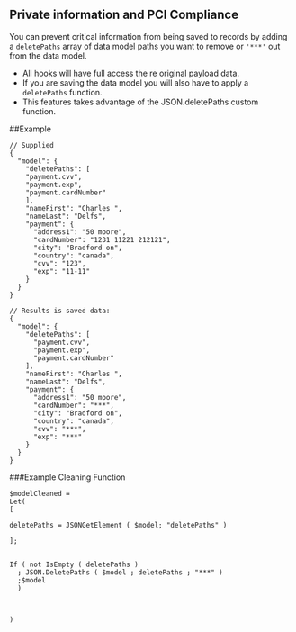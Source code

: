 ## Private information and PCI Compliance

You can prevent critical information from being saved to records by adding a `deletePaths` array of data model paths you want to remove or `'***'` out from the data model.

* All hooks will have full access the re original payload data.
* If you are saving the data model you will also have to apply a `deletePaths` function.
* This features takes advantage of the JSON.deletePaths custom function.

##Example
```
// Supplied
{
  "model": {
    "deletePaths": [
    "payment.cvv",
    "payment.exp",
    "payment.cardNumber"
    ],
    "nameFirst": "Charles ",
    "nameLast": "Delfs",
    "payment": {
      "address1": "50 moore",
      "cardNumber": "1231 11221 212121",
      "city": "Bradford on",
      "country": "canada",
      "cvv": "123",
      "exp": "11-11"
    }
  }
}

// Results is saved data:
{
  "model": {
    "deletePaths": [
      "payment.cvv",
      "payment.exp",
      "payment.cardNumber"
    ],
    "nameFirst": "Charles ",
    "nameLast": "Delfs",
    "payment": {
      "address1": "50 moore",
      "cardNumber": "***",
      "city": "Bradford on",
      "country": "canada",
      "cvv": "***",
      "exp": "***"
    }
  }
}
```

###Example Cleaning Function

```
$modelCleaned = 
Let(
[deletePaths = JSONGetElement ( $model; "deletePaths" )
];

If ( not IsEmpty ( deletePaths ) 
  ; JSON.DeletePaths ( $model ; deletePaths ; "***" ) 
  ;$model 
  )

)

```



